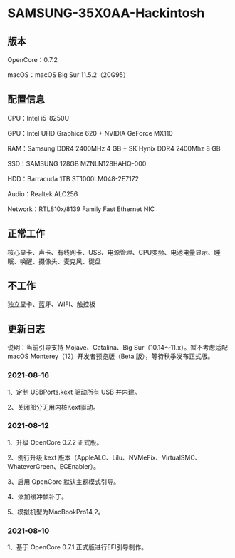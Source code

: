 # SAMSUNG-35X0AA-Hackintosh
## 版本
OpenCore：0.7.2

macOS：macOS Big Sur 11.5.2（20G95）

## 配置信息
CPU：Intel i5-8250U

GPU：Intel UHD Graphice 620 + NVIDIA GeForce MX110

RAM：Samsung DDR4 2400MHz 4 GB + SK Hynix DDR4 2400Mhz 8 GB

SSD：SAMSUNG 128GB MZNLN128HAHQ-000

HDD：Barracuda 1TB ST1000LM048-2E7172

Audio：Realtek ALC256

Network：RTL810x/8139 Family Fast Ethernet NIC

## 正常工作
核心显卡、声卡、有线网卡、USB、电源管理、CPU变频、电池电量显示、睡眠、唤醒、摄像头、麦克风、键盘

## 不工作
独立显卡、蓝牙、WIFI、触控板

## 更新日志
说明：当前引导支持 Mojave、Catalina、Big Sur（10.14～11.x）。暂不考虑适配 macOS Monterey（12）开发者预览版（Beta 版），等待秋季发布正式版。

### 2021-08-16

1、定制 USBPorts.kext 驱动所有 USB 并内建。

2、关闭部分无用内核Kext驱动。

### 2021-08-12

1、升级 OpenCore 0.7.2 正式版。

2、例行升级 kext 版本（AppleALC、Lilu、NVMeFix、VirtualSMC、WhateverGreen、ECEnabler）。

3、启用 OpenCore 默认主题模式引导。

4、添加缓冲帧补丁。

5、模拟机型为MacBookPro14,2。

### 2021-08-10

1、基于 OpenCore 0.7.1 正式版进行EFI引导制作。
